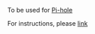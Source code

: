 To be used for [Pi-hole](https://pi-hole.net/)

For instructions, please [link](https://discourse.pi-hole.net/t/how-do-i-add-additional-block-lists-to-pi-hole/259)
